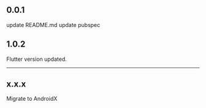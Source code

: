 ## 0.0.1
update README.md
update pubspec

## 1.0.2
Flutter version updated.

---
## x.x.x
Migrate to AndroidX


